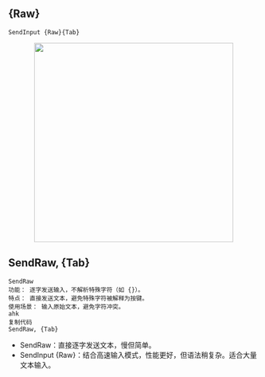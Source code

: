 ## {Raw}

```
SendInput {Raw}{Tab}
```

<p align="center"><img src="https://cdn.jsdelivr.net/gh/zb9678/img@main/up1/12.17:14:46:50.png" style="width:400px;"></p>

## SendRaw, {Tab}

```
SendRaw
功能： 逐字发送输入，不解析特殊字符（如 {}）。
特点： 直接发送文本，避免特殊字符被解释为按键。
使用场景： 输入原始文本，避免字符冲突。
ahk
复制代码
SendRaw, {Tab}
```

- SendRaw：直接逐字发送文本，慢但简单。
- SendInput {Raw}：结合高速输入模式，性能更好，但语法稍复杂。适合大量文本输入。